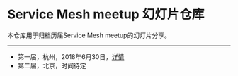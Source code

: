 # Service Mesh meetup 幻灯片仓库

本仓库用于归档历届Service Mesh meetup的幻灯片分享。

---

- 第一届，杭州，2018年6月30日，[详情](2018/06/hangzhou/README.md)
- 第二届，北京，时间待定